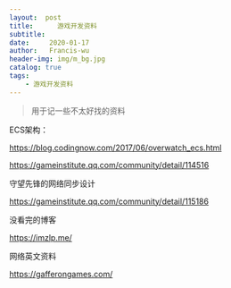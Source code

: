 ```yaml
---
layout:  post
title:		游戏开发资料
subtitle:	
date:     2020-01-17
author:   Francis-wu
header-img: img/m_bg.jpg
catalog: true
tags:
    - 游戏开发资料
---
```


> 用于记一些不太好找的资料

ECS架构：

 https://blog.codingnow.com/2017/06/overwatch_ecs.html 

 https://gameinstitute.qq.com/community/detail/114516 

守望先锋的网络同步设计

 https://gameinstitute.qq.com/community/detail/115186 

没看完的博客

 https://imzlp.me/ 

网络英文资料

 https://gafferongames.com/ 